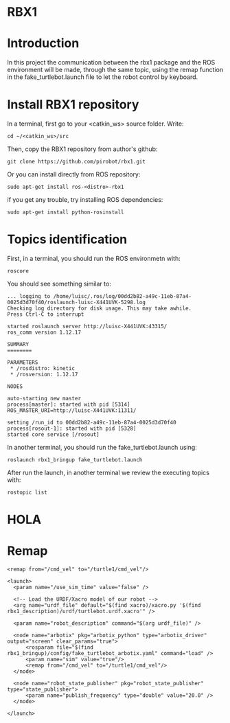 # RBX1

# Introduction
In this project the communication between the rbx1 package and the ROS environment will be made, through the same topic, using the remap function in the fake_turtlebot.launch  file to let the robot control by keyboard.

# Install RBX1 repository
In a terminal, first go to your <catkin_ws> source folder. Write:
```
cd ~/<catkin_ws>/src
```
Then, copy the RBX1 repository from author's github:
```
git clone https://github.com/pirobot/rbx1.git
```
Or you can install directly from ROS repository:
```
sudo apt-get install ros-<distro>-rbx1
```
if you get any trouble, try installing ROS dependencies:
```
sudo apt-get install python-rosinstall
```
# Topics identification
First, in a terminal, you should run the ROS environmetn with:
```
roscore
```
You should see something similar to:
```
... logging to /home/luisc/.ros/log/00dd2b82-a49c-11eb-87a4-0025d3d70f40/roslaunch-luisc-X441UVK-5298.log
Checking log directory for disk usage. This may take awhile.
Press Ctrl-C to interrupt

started roslaunch server http://luisc-X441UVK:43315/
ros_comm version 1.12.17

SUMMARY
========

PARAMETERS
 * /rosdistro: kinetic
 * /rosversion: 1.12.17

NODES

auto-starting new master
process[master]: started with pid [5314]
ROS_MASTER_URI=http://luisc-X441UVK:11311/

setting /run_id to 00dd2b82-a49c-11eb-87a4-0025d3d70f40
process[rosout-1]: started with pid [5328]
started core service [/rosout]
```
In another terminal, you should run the fake_turtlebot.launch using:
```
roslaunch rbx1_bringup fake_turtlebot.launch
```
After run the launch, in another terminal we review the executing topics with:
```
rostopic list
```
# HOLA

# Remap
```
<remap from="/cmd_vel" to="/turtle1/cmd_vel"/>
```
```
<launch>
  <param name="/use_sim_time" value="false" />

  <!-- Load the URDF/Xacro model of our robot -->
  <arg name="urdf_file" default="$(find xacro)/xacro.py '$(find rbx1_description)/urdf/turtlebot.urdf.xacro'" />
   
  <param name="robot_description" command="$(arg urdf_file)" />
    
  <node name="arbotix" pkg="arbotix_python" type="arbotix_driver" output="screen" clear_params="true">
      <rosparam file="$(find rbx1_bringup)/config/fake_turtlebot_arbotix.yaml" command="load" />
      <param name="sim" value="true"/>
      <remap from="/cmd_vel" to="/turtle1/cmd_vel"/>
  </node>

  <node name="robot_state_publisher" pkg="robot_state_publisher" type="state_publisher">
      <param name="publish_frequency" type="double" value="20.0" />
  </node>

</launch>
```
